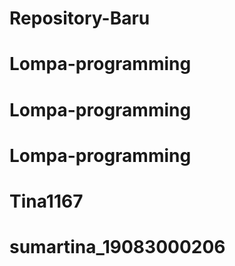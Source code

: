 # Repository-Baru
# Lompa-programming
# Lompa-programming
# Lompa-programming
# Tina1167
# sumartina_19083000206
